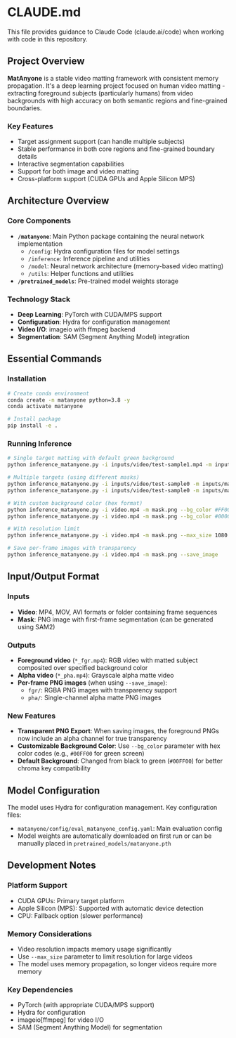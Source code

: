 # CLAUDE.md

This file provides guidance to Claude Code (claude.ai/code) when working with code in this repository.

## Project Overview

**MatAnyone** is a stable video matting framework with consistent memory propagation. It's a deep learning project focused on human video matting - extracting foreground subjects (particularly humans) from video backgrounds with high accuracy on both semantic regions and fine-grained boundaries.

### Key Features
- Target assignment support (can handle multiple subjects)
- Stable performance in both core regions and fine-grained boundary details
- Interactive segmentation capabilities
- Support for both image and video matting
- Cross-platform support (CUDA GPUs and Apple Silicon MPS)

## Architecture Overview

### Core Components
- **`/matanyone`**: Main Python package containing the neural network implementation
  - `/config`: Hydra configuration files for model settings
  - `/inference`: Inference pipeline and utilities
  - `/model`: Neural network architecture (memory-based video matting)
  - `/utils`: Helper functions and utilities
- **`/pretrained_models`**: Pre-trained model weights storage

### Technology Stack
- **Deep Learning**: PyTorch with CUDA/MPS support
- **Configuration**: Hydra for configuration management
- **Video I/O**: imageio with ffmpeg backend
- **Segmentation**: SAM (Segment Anything Model) integration

## Essential Commands

### Installation
```bash
# Create conda environment
conda create -n matanyone python=3.8 -y
conda activate matanyone

# Install package
pip install -e .

```

### Running Inference
```bash
# Single target matting with default green background
python inference_matanyone.py -i inputs/video/test-sample1.mp4 -m inputs/mask/test-sample1.png

# Multiple targets (using different masks)
python inference_matanyone.py -i inputs/video/test-sample0 -m inputs/mask/test-sample0_1.png --suffix target1
python inference_matanyone.py -i inputs/video/test-sample0 -m inputs/mask/test-sample0_2.png --suffix target2

# With custom background color (hex format)
python inference_matanyone.py -i video.mp4 -m mask.png --bg_color #FF0000  # Red background
python inference_matanyone.py -i video.mp4 -m mask.png --bg_color #000000  # Black background

# With resolution limit
python inference_matanyone.py -i video.mp4 -m mask.png --max_size 1080

# Save per-frame images with transparency
python inference_matanyone.py -i video.mp4 -m mask.png --save_image
```

## Input/Output Format

### Inputs
- **Video**: MP4, MOV, AVI formats or folder containing frame sequences
- **Mask**: PNG image with first-frame segmentation (can be generated using SAM2)

### Outputs
- **Foreground video** (`*_fgr.mp4`): RGB video with matted subject composited over specified background color
- **Alpha video** (`*_pha.mp4`): Grayscale alpha matte video
- **Per-frame PNG images** (when using `--save_image`):
  - `fgr/`: RGBA PNG images with transparency support
  - `pha/`: Single-channel alpha matte PNG images

### New Features
- **Transparent PNG Export**: When saving images, the foreground PNGs now include an alpha channel for true transparency
- **Customizable Background Color**: Use `--bg_color` parameter with hex color codes (e.g., `#00FF00` for green screen)
- **Default Background**: Changed from black to green (`#00FF00`) for better chroma key compatibility

## Model Configuration

The model uses Hydra for configuration management. Key configuration files:
- `matanyone/config/eval_matanyone_config.yaml`: Main evaluation config
- Model weights are automatically downloaded on first run or can be manually placed in `pretrained_models/matanyone.pth`

## Development Notes

### Platform Support
- CUDA GPUs: Primary target platform
- Apple Silicon (MPS): Supported with automatic device detection
- CPU: Fallback option (slower performance)

### Memory Considerations
- Video resolution impacts memory usage significantly
- Use `--max_size` parameter to limit resolution for large videos
- The model uses memory propagation, so longer videos require more memory

### Key Dependencies
- PyTorch (with appropriate CUDA/MPS support)
- Hydra for configuration
- imageio[ffmpeg] for video I/O
- SAM (Segment Anything Model) for segmentation